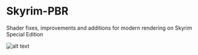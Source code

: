 # Skyrim-PBR
Shader fixes, improvements and additions for modern rendering on Skyrim Special Edition

![alt text](https://cdn.discordapp.com/attachments/741095914302603344/741096273322442842/ScreenShot906.png)
